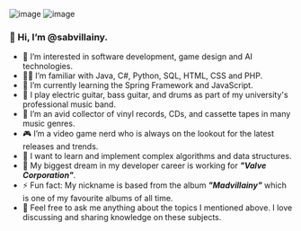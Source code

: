 ![image](https://github.com/sabvillainy/sabvillainy/assets/163596339/0f1ba5d1-086f-4653-afdd-f16360000dd4)
![image](https://github.com/sabvillainy/sabvillainy/assets/163596339/3b016290-a1f8-4044-936e-47add5f84c8d)



### 👋 Hi, I’m @sabvillainy.
- 👀 I’m interested in software development, game design and AI technologies.
- 👨‍💻 I’m familiar with Java, C#, Python, SQL, HTML, CSS and PHP.
- 🌱 I’m currently learning the Spring Framework and JavaScript.
- 🎸 I play electric guitar, bass guitar, and drums as part of my university's professional music band.
- 📀 I’m an avid collector of vinyl records, CDs, and cassette tapes in many music genres.
- 🎮 I’m a video game nerd who is always on the lookout for the latest releases and trends.
- 🚀 I want to learn and implement complex algorithms and data structures.
- 🎯 My biggest dream in my developer career is working for ***"Valve Corporation"***.
- ⚡ Fun fact: My nickname is based from the album ***"Madvillainy"*** which is one of my favourite albums of all time.
- 💬 Feel free to ask me anything about the topics I mentioned above. I love discussing and sharing knowledge on these subjects.


<!---
sabvillainy/sabvillainy is a ✨ special ✨ repository because its `README.md` (this file) appears on your GitHub profile.
You can click the Preview link to take a look at your changes.
--->
